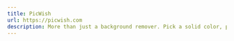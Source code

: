 ```yaml
---
title: PicWish
url: https://picwish.com
description: More than just a background remover. Pick a solid color, pre-designed template, or go with a customized background.
---
```


